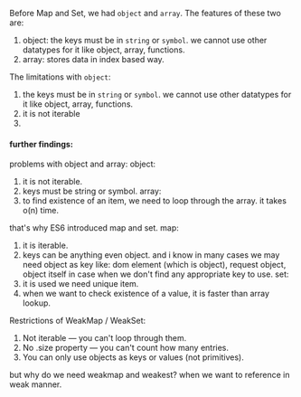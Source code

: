 Before Map and Set, we had `object` and `array`. The features of these two are: 
1. object: the keys must be in `string` or `symbol`. we cannot use other datatypes for it like object, array, functions.
2. array: stores data in index based way.

The limitations with `object`: 
1. the keys must be in `string` or `symbol`. we cannot use other datatypes for it like object, array, functions.
2. it is not iterable
3. 


#### further findings:
problems with object and array:
object: 
1. it is not iterable.
2. keys must be string or symbol.
array:
1. to find existence of an item, we need to loop through the array. it takes o(n) time. 

that's why ES6 introduced map and set.
map: 
1. it is iterable.
2. keys can be anything even object. and i know in many cases we may need object as key like: dom element (which is object), request object, object itself in case when we don't find any appropriate key to use. 
set:
1. it is used we need unique item.
2. when we want to check existence of a value, it is faster than array lookup. 

Restrictions of WeakMap / WeakSet:
1. Not iterable — you can't loop through them.
2. No .size property — you can't count how many entries.
3. You can only use objects as keys or values (not primitives).

but why do we need weakmap and weakest? 
when we want to reference in weak manner. 